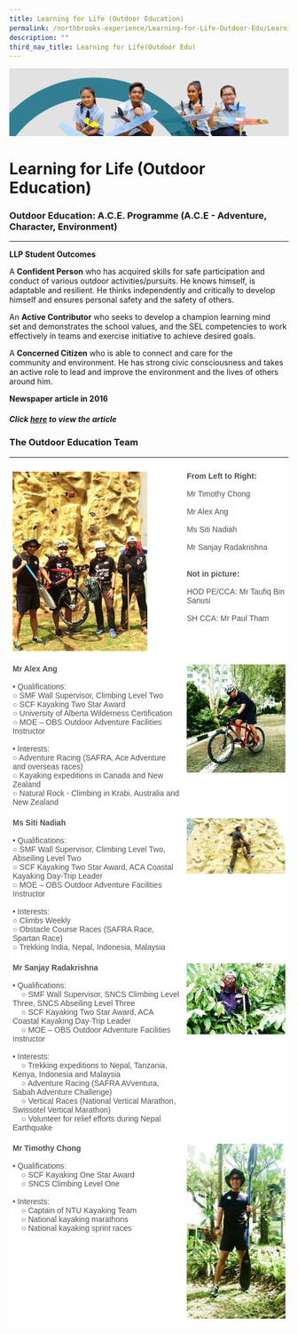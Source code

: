 ```yaml
---
title: Learning for Life (Outdoor Education)
permalink: /northbrooks-experience/Learning-for-Life-Outdoor-Edu/Learning-for-Life-Outdoor-Education/
description: ""
third_nav_title: Learning for Life(Outdoor Edu)
---
```

![](/images/northbrooks%20experience.jpg)

Learning for Life (Outdoor Education)
=====================================

### Outdoor Education: A.C.E. Programme (A.C.E - Adventure, Character, Environment)
-------------------------------------------------------------------------------

**LLP Student Outcomes**

A **Confident Person** who has acquired skills for safe participation and conduct of various outdoor activities/pursuits. He knows himself, is adaptable and resilient. He thinks independently and critically to develop himself and ensures personal safety and the safety of others.  

An **Active Contributor** who seeks to develop a champion learning mind set and demonstrates the school values, and the SEL competencies to work effectively in teams and exercise initiative to achieve desired goals.  

A **Concerned Citizen** who is able to connect and care for the community and environment. He has strong civic consciousness and takes an active role to lead and improve the environment and the lives of others around him.  

**Newspaper article in 2016**

  

##### Click [here](/achievements/School-Achievements/Northbrooks-in-the-News-2020-2021/permalink/) to view the article

### The Outdoor Education Team
--------------------------

<style type="text/css">
.tg  {border-collapse:collapse;border-spacing:0;}
.tg td{border-color:black;border-style:solid;border-width:1px;font-family:Arial, sans-serif;font-size:14px;
  overflow:hidden;padding:10px 5px;word-break:normal;}
.tg th{border-color:black;border-style:solid;border-width:1px;font-family:Arial, sans-serif;font-size:14px;
  font-weight:normal;overflow:hidden;padding:10px 5px;word-break:normal;}
.tg .tg-6pgw{background-color:#ffffff;border-color:#ffffff;color:#505050;text-align:center;vertical-align:top}
.tg .tg-a7ya{background-color:#ffffff;border-color:#ffffff;color:#505050;text-align:left;vertical-align:top}
.tg .tg-2oep{background-color:#ffffff;border-color:#ffffff;color:#505050;font-weight:bold;text-align:left;vertical-align:top}
</style>
<table class="tg">
<thead>
  <tr>
    <th class="tg-a7ya"><img src="/images/OET1.jpeg" style="width:80%"></th>
    <th class="tg-2oep"><span style="font-weight:bold;font-style:inherit">From Left to Right:</span><br><br><span style="font-weight:normal;color:#505050">Mr Timothy Chong</span><br><br><span style="font-weight:normal;color:#505050">Mr Alex Ang</span><br><br><span style="font-weight:normal;color:#505050">Ms Siti Nadiah</span><br><br><span style="font-weight:normal;color:#505050">Mr Sanjay Radakrishna</span><br><br><br><span style="font-weight:bold;font-style:inherit">Not in picture:</span><br><br><span style="font-weight:normal;color:#505050">HOD PE/CCA: Mr Taufiq Bin Sanusi</span><br><br><span style="font-weight:normal;color:#505050">SH CCA: Mr Paul Tham</span></th>
  </tr>
</thead>
<tbody>
  <tr>
    <td class="tg-a7ya"><span style="font-weight:bold;font-style:inherit">Mr Alex Ang</span><br><br>• <span style="font-style:inherit">Qualifications:</span><br>    ○ SMF Wall Supervisor, Climbing Level Two<br>    ○ SCF Kayaking Two Star Award<br>    ○ University of Alberta Wilderness Certification<br>    ○ MOE – OBS Outdoor Adventure Facilities Instructor<br><br><span style="font-weight:400;font-style:normal;text-decoration:none">• </span>I<span style="font-style:inherit">nterests:</span><br>    ○ Adventure Racing (SAFRA, Ace Adventure and overseas races)<br>    ○ Kayaking expeditions in Canada and New Zealand<br>    ○ Natural Rock - Climbing in Krabi, Australia and New Zealand <br></td>
    <td class="tg-6pgw"><img src="/images/OET2.jpeg" style="width:100%"></td>
  </tr>
  <tr>
    <td class="tg-a7ya"><span style="font-weight:bold;color:#505050">Ms Siti Nadiah</span><br><br><span style="font-weight:400;font-style:normal;text-decoration:none">• </span><span style="font-style:inherit">Qualifications:</span><br><span style="font-weight:400;font-style:normal;text-decoration:none">    ○ </span>SMF Wall Supervisor, Climbing Level Two, Abseiling Level Two<br><span style="font-weight:400;font-style:normal;text-decoration:none">    ○ </span>SCF Kayaking Two Star Award, ACA Coastal Kayaking Day-Trip Leader<br><span style="font-weight:400;font-style:normal;text-decoration:none">    ○ </span>MOE – OBS Outdoor Adventure Facilities Instructor<br><br><span style="font-weight:400;font-style:normal;text-decoration:none">• </span><span style="font-style:inherit">Interests:</span><br><span style="font-weight:400;font-style:normal;text-decoration:none">    ○ </span>Climbs Weekly<br><span style="font-weight:400;font-style:normal;text-decoration:none">    ○ </span>Obstacle Course Races (SAFRA Race, Spartan Race)<br><span style="font-weight:400;font-style:normal;text-decoration:none">    ○ </span>Trekking India, Nepal, Indonesia, Malaysia<br></td>
    <td class="tg-a7ya"><img src="/images/OET3.jpeg" style="width:100%"></td>
  </tr>
  <tr>
    <td class="tg-a7ya"><span style="font-weight:bold;color:#505050">Mr Sanjay Radakrishna</span><br><br><span style="font-weight:400;font-style:normal;text-decoration:none">• </span><span style="font-style:inherit">Qualifications:</span><br><span style="font-weight:400;font-style:normal;text-decoration:none">&nbsp;&nbsp;&nbsp;&nbsp;○ </span>SMF Wall Supervisor, SNCS Climbing Level Three, SNCS Abseiling Level Three<br><span style="font-weight:400;font-style:normal;text-decoration:none">&nbsp;&nbsp;&nbsp;&nbsp;○ </span>SCF Kayaking Two Star Award, ACA Coastal Kayaking Day-Trip Leader<br><span style="font-weight:400;font-style:normal;text-decoration:none">&nbsp;&nbsp;&nbsp;&nbsp;○ </span>MOE – OBS Outdoor Adventure Facilities Instructor<br><br><span style="font-weight:400;font-style:normal;text-decoration:none">• </span><span style="font-style:inherit">Interests:</span><br><span style="font-weight:400;font-style:normal;text-decoration:none">&nbsp;&nbsp;&nbsp;&nbsp;○ </span>Trekking expeditions to Nepal, Tanzania, Kenya, Indonesia and Malaysia<br><span style="font-weight:400;font-style:normal;text-decoration:none">&nbsp;&nbsp;&nbsp;&nbsp;○ </span>Adventure Racing (SAFRA AVventura, Sabah Adventure Challenge)<br><span style="font-weight:400;font-style:normal;text-decoration:none">&nbsp;&nbsp;&nbsp;&nbsp;○ </span>Vertical Races (National Vertical Marathon, Swissotel Vertical Marathon)<br><span style="font-weight:400;font-style:normal;text-decoration:none">&nbsp;&nbsp;&nbsp;&nbsp;○ </span>Volunteer for relief efforts during Nepal Earthquake</td>
    <td class="tg-6pgw"><img src="/images/OET4.jpeg" style="width:100%"></td>
  </tr>
  <tr>
    <td class="tg-a7ya"><span style="font-weight:bold;color:#505050">Mr Timothy Chong</span><br><br><span style="font-weight:400;font-style:normal;text-decoration:none">• </span><span style="font-style:inherit">Qualifications:</span><br><span style="font-weight:400;font-style:normal;text-decoration:none">&nbsp;&nbsp;&nbsp;&nbsp;○ </span>SCF Kayaking One Star Award<br><span style="font-weight:400;font-style:normal;text-decoration:none">&nbsp;&nbsp;&nbsp;&nbsp;○ </span>SNCS Climbing Level One<br><br><span style="font-weight:400;font-style:normal;text-decoration:none">• </span><span style="font-style:inherit">Interests:</span><br><span style="font-weight:400;font-style:normal;text-decoration:none">&nbsp;&nbsp;&nbsp;&nbsp;○ </span>Captain of NTU Kayaking Team<br><span style="font-weight:400;font-style:normal;text-decoration:none">&nbsp;&nbsp;&nbsp;&nbsp;○ </span>National kayaking marathons<br><span style="font-weight:400;font-style:normal;text-decoration:none">&nbsp;&nbsp;&nbsp;&nbsp;○ </span>National kayaking sprint races</td>
    <td class="tg-6pgw"><img src="/images/OET5.jpeg" style="width:100%"></td>
  </tr>
</tbody>
</table>